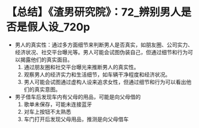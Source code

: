 # 【总结】《渣男研究院》：72_辨别男人是否是假人设_720p

-   男人的真实性：通过多方面细节来判断男人是否真实，如朋友圈、公司实力、经济状况、社交平台曝光等。男人可能会试图伪装自己，但通过细节和行为可以揭露他们的真实面目。
    1.  通过朋友圈和社交平台曝光来推断男人的真实性。
    2.  观察男人的经济实力和生活细节，如车辆干净程度和经济状况。
    3.  男人可能会试图通过虚构人设来追求女性，但通过细节和行为可以看出他们的真实意图。
-   男子借车后发现车内有父母的用品，可能是向父母借的
    1.  歌单未保存，可能未连接蓝牙
    2.  对车上按钮不太熟悉
    3.  车门打开后发现父母用品，推测是向父母借车
